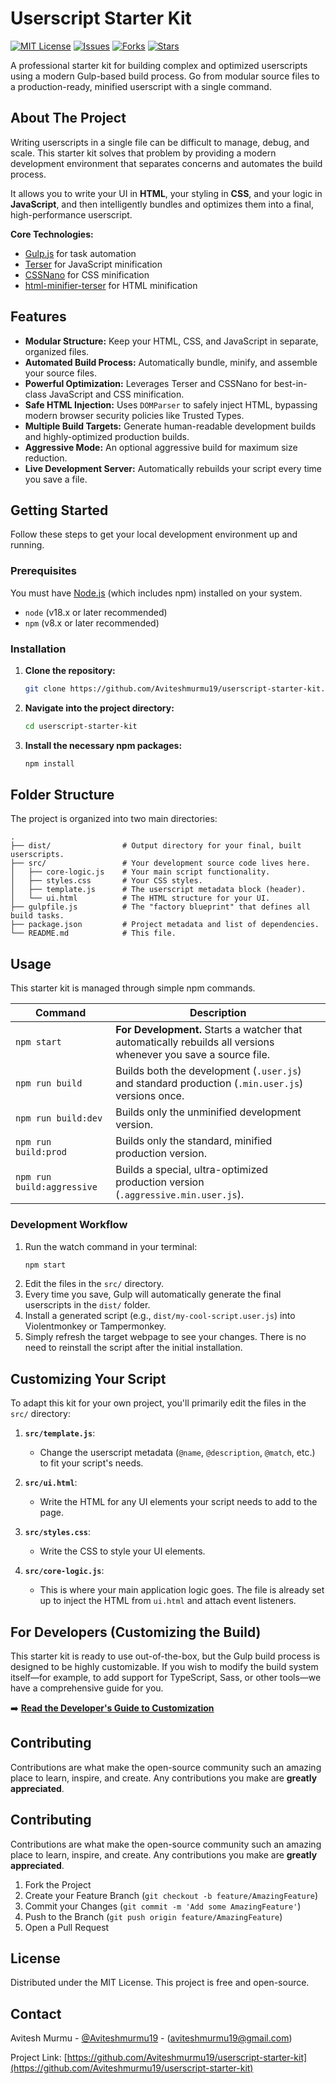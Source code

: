 # Userscript Starter Kit

[![MIT License](https://img.shields.io/badge/License-MIT-green.svg)](https://choosealicense.com/licenses/mit/)
[![Issues](https://img.shields.io/github/issues/Aviteshmurmu19/userscript-starter-kit)](https://github.com/Aviteshmurmu19/userscript-starter-kit/issues)
[![Forks](https://img.shields.io/github/forks/Aviteshmurmu19/userscript-starter-kit)](https://github.com/Aviteshmurmu19/userscript-starter-kit/network/members)
[![Stars](https://img.shields.io/github/stars/Aviteshmurmu19/userscript-starter-kit)](https://github.com/Aviteshmurmu19/userscript-starter-kit/stargazers)

A professional starter kit for building complex and optimized userscripts using a modern Gulp-based build process. Go from modular source files to a production-ready, minified userscript with a single command.

## About The Project

Writing userscripts in a single file can be difficult to manage, debug, and scale. This starter kit solves that problem by providing a modern development environment that separates concerns and automates the build process.

It allows you to write your UI in **HTML**, your styling in **CSS**, and your logic in **JavaScript**, and then intelligently bundles and optimizes them into a final, high-performance userscript.

**Core Technologies:**

- [Gulp.js](https://gulpjs.com/) for task automation
- [Terser](https://terser.org/) for JavaScript minification
- [CSSNano](https://cssnano.github.io/cssnano/) for CSS minification
- [html-minifier-terser](https://github.com/terser/html-minifier-terser) for HTML minification

## Features

- **Modular Structure:** Keep your HTML, CSS, and JavaScript in separate, organized files.
- **Automated Build Process:** Automatically bundle, minify, and assemble your source files.
- **Powerful Optimization:** Leverages Terser and CSSNano for best-in-class JavaScript and CSS minification.
- **Safe HTML Injection:** Uses `DOMParser` to safely inject HTML, bypassing modern browser security policies like Trusted Types.
- **Multiple Build Targets:** Generate human-readable development builds and highly-optimized production builds.
- **Aggressive Mode:** An optional aggressive build for maximum size reduction.
- **Live Development Server:** Automatically rebuilds your script every time you save a file.

## Getting Started

Follow these steps to get your local development environment up and running.

### Prerequisites

You must have [Node.js](https://nodejs.org/) (which includes npm) installed on your system.

- `node` (v18.x or later recommended)
- `npm` (v8.x or later recommended)

### Installation

1.  **Clone the repository:**
    ```bash
    git clone https://github.com/Aviteshmurmu19/userscript-starter-kit.git
    ```
2.  **Navigate into the project directory:**
    ```bash
    cd userscript-starter-kit
    ```
3.  **Install the necessary npm packages:**
    ```bash
    npm install
    ```

## Folder Structure

The project is organized into two main directories:

```
.
├── dist/                # Output directory for your final, built userscripts.
├── src/                 # Your development source code lives here.
│   ├── core-logic.js    # Your main script functionality.
│   ├── styles.css       # Your CSS styles.
│   ├── template.js      # The userscript metadata block (header).
│   └── ui.html          # The HTML structure for your UI.
├── gulpfile.js          # The "factory blueprint" that defines all build tasks.
├── package.json         # Project metadata and list of dependencies.
└── README.md            # This file.
```

## Usage

This starter kit is managed through simple npm commands.

| Command                    | Description                                                                                                     |
| -------------------------- | --------------------------------------------------------------------------------------------------------------- |
| `npm start`                | **For Development.** Starts a watcher that automatically rebuilds all versions whenever you save a source file. |
| `npm run build`            | Builds both the development (`.user.js`) and standard production (`.min.user.js`) versions once.                |
| `npm run build:dev`        | Builds only the unminified development version.                                                                 |
| `npm run build:prod`       | Builds only the standard, minified production version.                                                          |
| `npm run build:aggressive` | Builds a special, ultra-optimized production version (`.aggressive.min.user.js`).                               |

### Development Workflow

1.  Run the watch command in your terminal:
    ```bash
    npm start
    ```
2.  Edit the files in the `src/` directory.
3.  Every time you save, Gulp will automatically generate the final userscripts in the `dist/` folder.
4.  Install a generated script (e.g., `dist/my-cool-script.user.js`) into Violentmonkey or Tampermonkey.
5.  Simply refresh the target webpage to see your changes. There is no need to reinstall the script after the initial installation.

## Customizing Your Script

To adapt this kit for your own project, you'll primarily edit the files in the `src/` directory:

1.  **`src/template.js`**:

    - Change the userscript metadata (`@name`, `@description`, `@match`, etc.) to fit your script's needs.

2.  **`src/ui.html`**:

    - Write the HTML for any UI elements your script needs to add to the page.

3.  **`src/styles.css`**:

    - Write the CSS to style your UI elements.

4.  **`src/core-logic.js`**:
    - This is where your main application logic goes. The file is already set up to inject the HTML from `ui.html` and attach event listeners.

## For Developers (Customizing the Build)

This starter kit is ready to use out-of-the-box, but the Gulp build process is designed to be highly customizable. If you wish to modify the build system itself—for example, to add support for TypeScript, Sass, or other tools—we have a comprehensive guide for you.

➡️ **[Read the Developer's Guide to Customization](./DEVELOPER_GUIDE.md)**

## Contributing

Contributions are what make the open-source community such an amazing place to learn, inspire, and create. Any contributions you make are **greatly appreciated**.

## Contributing

Contributions are what make the open-source community such an amazing place to learn, inspire, and create. Any contributions you make are **greatly appreciated**.

1.  Fork the Project
2.  Create your Feature Branch (`git checkout -b feature/AmazingFeature`)
3.  Commit your Changes (`git commit -m 'Add some AmazingFeature'`)
4.  Push to the Branch (`git push origin feature/AmazingFeature`)
5.  Open a Pull Request

## License

Distributed under the MIT License. This project is free and open-source.

## Contact

Avitesh Murmu - [@Aviteshmurmu19](https://github.com/Aviteshmurmu19) - (aviteshmurmu19@gmail.com)

Project Link: [https://github.com/Aviteshmurmu19/userscript-starter-kit](https://github.com/Aviteshmurmu19/userscript-starter-kit)
